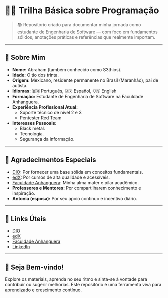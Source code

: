 # 🧙‍♂️ Trilha Básica sobre Programação

> 📚 Repositório criado para documentar minha jornada como estudante de Engenharia de Software — com foco em fundamentos sólidos, anotações práticas e referências que realmente importam.

---

## 👤 Sobre Mim

- **Nome:** Abraham (também conhecido como S3thios).
- **Idade:** O tio dos trinta.
- **Origem:** Mexicano, residente permanente no Brasil (Maranhão), pai de autista.
- **Idiomas:** 🇧🇷 Português, 🇲🇽 Español, 🇺🇸 English
- **Formação:** Estudante de Engenharia de Software na Faculdade Anhanguera.
- **Experiência Profissional Atual:**
  - Suporte técnico de nível 2 e 3
  - Pentester Red Team
- **Interesses Pessoais:**
  - Black metal.
  - Tecnologia.
  - Segurança da informação.

---


## 🙏 Agradecimentos Especiais

- [DIO](https://www.dio.me/): Por fornecer uma base sólida em conceitos fundamentais.
- [edX](https://www.edx.org/): Por cursos de alta qualidade e acessíveis.
- [Faculdade Anhanguera](https://www.anhanguera.com/curso/engenharia-de-software-bacharelado/): Minha alma mater e pilar acadêmico.
- **Professores e Mentores:** Por compartilharem conhecimento e inspiração.
- **Antonia (esposa):** Por seu apoio contínuo e incentivo diário.

---

## 🔗 Links Úteis

- [DIO](https://www.dio.me/)
- [edX](https://www.edx.org/)
- [Faculdade Anhanguera](https://www.anhanguera.com/curso/engenharia-de-software-bacharelado/)
- [LinkedIn](https://br.linkedin.com/in/asagurie/pt)

---

## 🚀 Seja Bem-vindo!

Explore os materiais, aprenda no seu ritmo e sinta-se à vontade para contribuir ou sugerir melhorias. Este repositório é uma ferramenta viva para aprendizado e crescimento contínuo.

